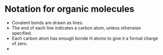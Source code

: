 # Notation for organic molecules

- Covalent bonds are drawn as lines.
- The end of each line indicates a carbon atom, unless otherwise specified.
- Each carbon atom has enough bonde H atoms to give it a formal charge of zero.
- 